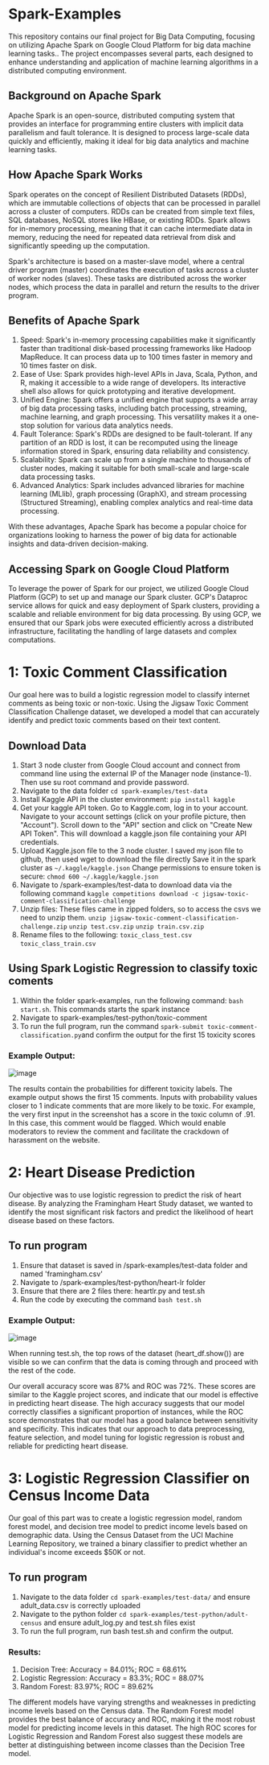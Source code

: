 # Spark-Examples
This repository contains our final project for Big Data Computing, focusing on utilizing Apache Spark on Google Cloud Platform for big data machine learning tasks.. The project encompasses several parts, each designed to enhance understanding and application of machine learning algorithms in a distributed computing environment.
## Background on Apache Spark
Apache Spark is an open-source, distributed computing system that provides an interface for programming entire clusters with implicit data parallelism and fault tolerance. It is designed to process large-scale data quickly and efficiently, making it ideal for big data analytics and machine learning tasks.
## How Apache Spark Works  
Spark operates on the concept of Resilient Distributed Datasets (RDDs), which are immutable collections of objects that can be processed in parallel across a cluster of computers. RDDs can be created from simple text files, SQL databases, NoSQL stores like HBase, or existing RDDs. Spark allows for in-memory processing, meaning that it can cache intermediate data in memory, reducing the need for repeated data retrieval from disk and significantly speeding up the computation.

Spark's architecture is based on a master-slave model, where a central driver program (master) coordinates the execution of tasks across a cluster of worker nodes (slaves). These tasks are distributed across the worker nodes, which process the data in parallel and return the results to the driver program.

## Benefits of Apache Spark 
1. Speed: Spark's in-memory processing capabilities make it significantly faster than traditional disk-based processing frameworks like Hadoop MapReduce. It can process data up to 100 times faster in memory and 10 times faster on disk.
2. Ease of Use: Spark provides high-level APIs in Java, Scala, Python, and R, making it accessible to a wide range of developers. Its interactive shell also allows for quick prototyping and iterative development.
3. Unified Engine: Spark offers a unified engine that supports a wide array of big data processing tasks, including batch processing, streaming, machine learning, and graph processing. This versatility makes it a one-stop solution for various data analytics needs.
4. Fault Tolerance: Spark's RDDs are designed to be fault-tolerant. If any partition of an RDD is lost, it can be recomputed using the lineage information stored in Spark, ensuring data reliability and consistency.
5. Scalability: Spark can scale up from a single machine to thousands of cluster nodes, making it suitable for both small-scale and large-scale data processing tasks.
6. Advanced Analytics: Spark includes advanced libraries for machine learning (MLlib), graph processing (GraphX), and stream processing (Structured Streaming), enabling complex analytics and real-time data processing.

With these advantages, Apache Spark has become a popular choice for organizations looking to harness the power of big data for actionable insights and data-driven decision-making.

## Accessing Spark on Google Cloud Platform
To leverage the power of Spark for our project, we utilized Google Cloud Platform (GCP) to set up and manage our Spark cluster. GCP's Dataproc service allows for quick and easy deployment of Spark clusters, providing a scalable and reliable environment for big data processing. By using GCP, we ensured that our Spark jobs were executed efficiently across a distributed infrastructure, facilitating the handling of large datasets and complex computations.

# 1: Toxic Comment Classification
Our goal here was to build a logistic regression model to classify internet comments as being toxic or non-toxic. Using the Jigsaw Toxic Comment Classification Challenge dataset, we developed a model that can accurately identify and predict toxic comments based on their text content.
## Download Data  
1. Start 3 node cluster from Google Cloud account and connect from command line using the external IP of the Manager node (instance-1). Then use su root command and provide password.
2. Navigate to the data folder ``` cd spark-examples/test-data ```
3. Install Kaggle API in the cluster environment: ``` pip install kaggle ```
4. Get your kaggle API token. Go to Kaggle.com, log in to your account. Navigate to your account settings (click on your profile picture, then "Account"). Scroll down to the "API" section and click on "Create New API Token".
   This will download a kaggle.json file containing your API credentials.
5. Upload Kaggle.json file to the 3 node cluster. I saved my json file to github, then used wget to download the file directly Save it in the spark cluster as ```~/.kaggle/kaggle.json``` Change permissions to ensure token is secure: ```chmod 600 ~/.kaggle/kaggle.json```
6. Navigate to /spark-examples/test-data to download data via the following command ```kaggle competitions download -c jigsaw-toxic-comment-classification-challenge```
7. Unzip files: These files came in zipped folders, so to access the csvs we need to unzip them. ```unzip jigsaw-toxic-comment-classification-challenge.zip``` ```unzip test.csv.zip``` ```unzip train.csv.zip```
8. Rename files to the following:
```toxic_class_test.csv```
```toxic_class_train.csv```
 
## **Using Spark Logistic Regression to classify toxic coments**
1. Within the folder spark-examples, run the following command: `bash start.sh`. This commands starts the spark instance
2. Navigate to spark-examples/test-python/toxic-comment
3. To run the full program, run the command ```spark-submit toxic-comment-classification.py```and confirm the output for the first 15 toxicity scores
### Example Output:
![image](https://github.com/tonofclay1111/Spark-Examples/assets/164271616/9f343650-1c1e-4250-a4e3-0ead7d99d1cd)

The results contain the probabilities for different toxicity labels.  The example output shows the first 15 comments. Inputs with probability values closer to 1 indicate comments that are more likely to be toxic. For example, the very first input in the screenshot has a score in the toxic column of .91. In this case, this comment would be flagged. Which would enable moderators to review the comment and facilitate the crackdown of harassment on the website.  



# 2: Heart Disease Prediction
Our objective was to use logistic regression to predict the risk of heart disease. By analyzing the Framingham Heart Study dataset, we wanted to identify the most significant risk factors and predict the likelihood of heart disease based on these factors.
## **To run program**
1. Ensure that dataset is saved in /spark-examples/test-data folder and named 'framingham.csv'
2. Navigate to /spark-examples/test-python/heart-lr folder
3. Ensure that there are 2 files there: heartlr.py and test.sh
4. Run the code by executing the command ```bash test.sh```
### Example Output:
![image](https://github.com/tonofclay1111/Spark-Examples/assets/164271616/b4843acd-32b8-431f-8ad3-68dc72772566)

When running test.sh, the top rows of the dataset (heart_df.show()) are visible so we can confirm that the data is coming through and proceed with the rest of the code. 

Our overall accuracy score was 87% and ROC was 72%. These scores are similar to the Kaggle project scores, and indicate that our model is effective in predicting heart disease. The high accuracy suggests that our model correctly classifies a significant proportion of instances, while the ROC score demonstrates that our model has a good balance between sensitivity and specificity. This indicates that our approach to data preprocessing, feature selection, and model tuning for logistic regression is robust and reliable for predicting heart disease.

# 3: Logistic Regression Classifier on Census Income Data
Our goal of this part was to create a logistic regression model, random forest model, and decision tree model to predict income levels based on demographic data. Using the Census Dataset from the UCI Machine Learning Repository, we trained a binary classifier to predict whether an individual's income exceeds $50K or not.
## **To run program**
1. Navigate to the data folder ``` cd spark-examples/test-data/ ``` and ensure adult_data.csv is correctly uploaded
2. Navigate to the python folder ``` cd spark-examples/test-python/adult-census ``` and ensure adult_log.py and test.sh files exist
3. To run the full program, run bash test.sh and confirm the output.
### Results:
1. Decision Tree: Accuracy = 84.01%; ROC = 68.61%
2. Logistic Regression: Accuracy = 83.3%; ROC = 88.07%
3. Random Forest: 83.97%; ROC = 89.62%

The different models have varying strengths and weaknesses in predicting income levels based on the Census data. The Random Forest model provides the best balance of accuracy and ROC, making it the most robust model for predicting income levels in this dataset. The high ROC scores for Logistic Regression and Random Forest also suggest these models are better at distinguishing between income classes than the Decision Tree model.
